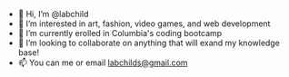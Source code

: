 - 👋 Hi, I’m @labchild
- 👀 I’m interested in art, fashion, video games, and web development
- 🌱 I’m currently erolled in Columbia's coding bootcamp
- 💞️ I’m looking to collaborate on anything that will exand my knowledge base! 
- 📫 You can me or email labchilds@gmail.com

<!---
labchild/labchild is a ✨ special ✨ repository because its `README.md` (this file) appears on your GitHub profile.
You can click the Preview link to take a look at your changes.
--->
